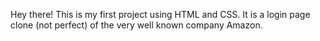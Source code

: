 Hey there! This is my first project using HTML and CSS. It is a login page clone (not perfect) of the very well known company Amazon.
